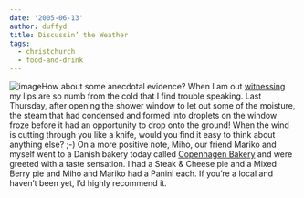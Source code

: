 ```yaml
---
date: '2005-06-13'
author: duffyd
title: Discussin’ the Weather
tags:
  - christchurch
  - food-and-drink
---
```


![image](https://dm2301files.storage.live.com/y4mfAJ6FvlbB8sZoPKb9o5_uHLPOE01_1KYq49shagsYo8ito19mC-IEAN2kBvyBJWVUGnvoLAcqArNYLqcu2mk1HbS2msFHApn2XTty0lMjeUtdUsztggkoj0EfEeDwUyjWZCDdLSoKnJwjaMfNKnmdg9g-mHA7I_mhOg-Dd8BtttMuRUY5UNQ19-kWZsEybLC?width=117&height=44&cropmode=none)How
about some anecdotal evidence? When I am out [witnessing](https://href.li/?http://www.watchtower.org/library/jt/article_05.htm) my lips are so
numb from the cold that I find trouble speaking. Last Thursday, after
opening the shower window to let out some of the moisture, the steam
that had condensed and formed into droplets on the window froze before
it had an opportunity to drop onto the ground! When the wind is cutting
through you like a knife, would you find it easy to think about
anything else? ;-)
On a more positive note, Miho, our friend Mariko and myself went to a Danish bakery today called [Copenhagen Bakery](https://href.li/?http://www.copenhagenbakery.co.nz/)
and were greeted with a taste sensation. I had a Steak & Cheese pie
and a Mixed Berry pie and Miho and Mariko had a Panini each. If you’re
a local and haven’t been yet, I’d highly recommend it.
